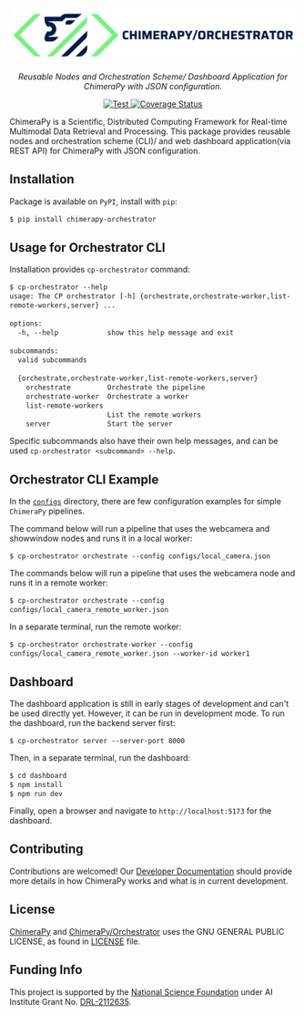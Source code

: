 <p align="center">
  <a href="https://github.com/ChimeraPy"><img src="./docs/images/banner.png" alt="ChimeraPy"></a>
</p>
<p align="center">
    <em>Reusable Nodes and Orchestration Scheme/ Dashboard Application for ChimeraPy with JSON configuration.</em>
</p>
<p align="center">
<a href="https://github.com/ChimeraPy/ChimeraPy/actions?query=workflow%3ATest" target="_blank">
    <img src="https://github.com/ChimeraPy/ChimeraPy/workflows/Test/badge.svg" alt="Test">
</a>
<a href='https://coveralls.io/github/ChimeraPy/ChimeraPyOrchestrator?branch=main'>
    <img src='https://coveralls.io/repos/github/ChimeraPy/ChimeraPyOrchestrator/badge.svg?branch=main' alt='Coverage Status' />
</a>
</p>


ChimeraPy is a Scientific, Distributed Computing Framework for Real-time Multimodal Data Retrieval and Processing. This package provides reusable nodes and orchestration scheme (CLI)/ and web dashboard application(via REST API) for ChimeraPy with JSON configuration.

## Installation
Package is available on `PyPI`, install with `pip`:
```bash
$ pip install chimerapy-orchestrator
```

## Usage for Orchestrator CLI
Installation provides  `cp-orchestrator` command:

```shell
$ cp-orchestrator --help
usage: The CP orchestrator [-h] {orchestrate,orchestrate-worker,list-remote-workers,server} ...

options:
  -h, --help            show this help message and exit

subcommands:
  valid subcommands

  {orchestrate,orchestrate-worker,list-remote-workers,server}
    orchestrate         Orchestrate the pipeline
    orchestrate-worker  Orchestrate a worker
    list-remote-workers
                        List the remote workers
    server              Start the server
```

Specific subcommands also have their own help messages, and can be used `cp-orchestrator <subcommand> --help`.

## Orchestrator CLI Example
In the [`configs`](./configs) directory, there are few configuration examples for simple `ChimeraPy` pipelines.

The command below will run a pipeline that uses the webcamera and showwindow nodes and runs it in a local worker:
```shell
$ cp-orchestrator orchestrate --config configs/local_camera.json
```

The commands below will run a pipeline that uses the webcamera node and runs it in a remote worker:
```shell
$ cp-orchestrator orchestrate --config configs/local_camera_remote_worker.json
```
In a separate terminal, run the remote worker:
```shell
$ cp-orchestrator orchestrate-worker --config configs/local_camera_remote_worker.json --worker-id worker1
```

## Dashboard
The dashboard application is still in early stages of development and can't be used directly yet. However, it can be run in development mode.
To run the dashboard, run the backend server first:

```shell
$ cp-orchestrator server --server-port 8000
```

Then, in a separate terminal, run the dashboard:
```shell
$ cd dashboard
$ npm install
$ npm run dev
```

Finally, open a browser and navigate to `http://localhost:5173` for the dashboard.

## Contributing
Contributions are welcomed! Our [Developer Documentation](https://chimerapy.readthedocs.io/en/latest/developer/index.html) should provide more details in how ChimeraPy works and what is in current development.

## License
[ChimeraPy](https://github.com/ChimeraPy) and [ChimeraPy/Orchestrator](https://github.com/ChimeraPy/Orchestrator) uses the GNU GENERAL PUBLIC LICENSE, as found in [LICENSE](./LICENSE) file.

## Funding Info
This project is supported by the [National Science Foundation](https://www.nsf.gov/) under AI Institute  Grant No. [DRL-2112635](https://www.nsf.gov/awardsearch/showAward?AWD_ID=2112635&HistoricalAwards=false).
